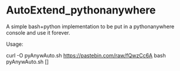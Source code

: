 # AutoExtend_pythonanywhere
A simple bash+python implementation to be put in a pythonanywhere console and use it forever.


Usage:

curl -O pyAnywAuto.sh https://pastebin.com/raw/fQwzCc6A
bash pyAnywAuto.sh <uname> <passw> [<seconds-interval>]

